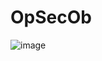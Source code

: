 # OpSecOb


![image](https://github.com/andreisss/OpSecOb/assets/10872139/71ca4eb3-0356-4afe-8444-3f24d23af831)
